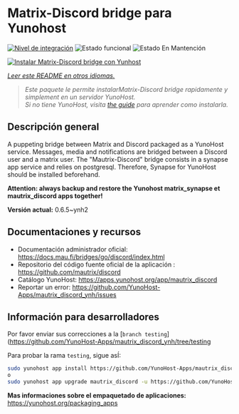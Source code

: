 <!--
Este archivo README esta generado automaticamente<https://github.com/YunoHost/apps/tree/master/tools/readme_generator>
No se debe editar a mano.
-->

# Matrix-Discord bridge para Yunohost

[![Nivel de integración](https://dash.yunohost.org/integration/mautrix_discord.svg)](https://ci-apps.yunohost.org/ci/apps/mautrix_discord/) ![Estado funcional](https://ci-apps.yunohost.org/ci/badges/mautrix_discord.status.svg) ![Estado En Mantención](https://ci-apps.yunohost.org/ci/badges/mautrix_discord.maintain.svg)

[![Instalar Matrix-Discord bridge con Yunhost](https://install-app.yunohost.org/install-with-yunohost.svg)](https://install-app.yunohost.org/?app=mautrix_discord)

*[Leer este README en otros idiomas.](./ALL_README.md)*

> *Este paquete le permite instalarMatrix-Discord bridge rapidamente y simplement en un servidor YunoHost.*  
> *Si no tiene YunoHost, visita [the guide](https://yunohost.org/install) para aprender como instalarla.*

## Descripción general

A puppeting bridge between Matrix and Discord packaged as a YunoHost service. Messages, media and notifications are bridged between a Discord user and a matrix user. The "Mautrix-Discord" bridge consists in a synapse app service and relies on postgresql. Therefore, Synapse for YunoHost should be installed beforehand.

**Attention: always backup and restore the Yunohost matrix_synapse et mautrix_discord apps together!**


**Versión actual:** 0.6.5~ynh2
## Documentaciones y recursos

- Documentación administrador oficial: <https://docs.mau.fi/bridges/go/discord/index.html>
- Repositorio del código fuente oficial de la aplicación : <https://github.com/mautrix/discord>
- Catálogo YunoHost: <https://apps.yunohost.org/app/mautrix_discord>
- Reportar un error: <https://github.com/YunoHost-Apps/mautrix_discord_ynh/issues>

## Información para desarrolladores

Por favor enviar sus correcciones a la [`branch testing`](https://github.com/YunoHost-Apps/mautrix_discord_ynh/tree/testing

Para probar la rama `testing`, sigue asÍ:

```bash
sudo yunohost app install https://github.com/YunoHost-Apps/mautrix_discord_ynh/tree/testing --debug
o
sudo yunohost app upgrade mautrix_discord -u https://github.com/YunoHost-Apps/mautrix_discord_ynh/tree/testing --debug
```

**Mas informaciones sobre el empaquetado de aplicaciones:** <https://yunohost.org/packaging_apps>
